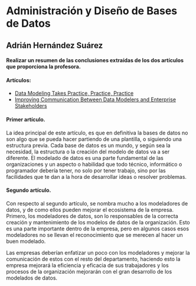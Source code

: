 # Administración y Diseño de Bases de Datos
## Adrián Hernández Suárez

#### Realizar un resumen de las conclusiones extraídas de los dos artículos que proporciona la profesora.
#### Artículos:

  - [Data Modeling Takes Practice, Practice, Practice](https://www.dbta.com/Columns/Database-Elaborations/Data-Modeling-Takes-Practice-Practice-Practice-119800.aspx)
  - [Improving Communication Between Data Modelers and Enterprise Stakeholders](https://www.dbta.com/Editorial/Trends-and-Applications/Improving-Communication-Between-Data-Modelers-and-Enterprise-Stakeholders-118726.aspx)
  
#### Primer artículo.

   La idea principal de este artículo, es que en definitiva la bases de datos no son algo que se pueda hacer partiendo de una plantilla, o siguiendo una estructura previa. Cada base de datos es un mundo, y según sea la necesidad, la estructura o la creación del modelo de datos va a ser diferente. El modelado de datos es una parte fundamental de las organizaciones y un aspecto o habilidad que todo técnico,  informático o programador debería tener, no solo por tener trabajo, sino por las facilidades que te dan a la hora de desarrollar ideas o resolver problemas.
  
#### Segundo artículo.

  Con respecto al segundo artículo, se nombra mucho a los modeladores de datos, y de como ellos pueden mejorar el ecosistema de la empresa. Primero, los modeladores de datos, son lo responsables de la correcta creación y mantenimiento de los modelos de datos de la organización. Esto es una parte importante dentro de la empresa, pero en algunos casos esos modeladores no se llevan el reconocimiento que se merecen al hacer un buen modelado.
  
 Las empresas deberían enfatizar un poco con los modeladores y mejorar la comunicación de estos con el resto del departamento, haciendo esto la empresa mejorará la eficiencia y eficacia de sus trabajadores y los procesos de la organización mejorarán con el gran desarrollo de los modelados de datos.
